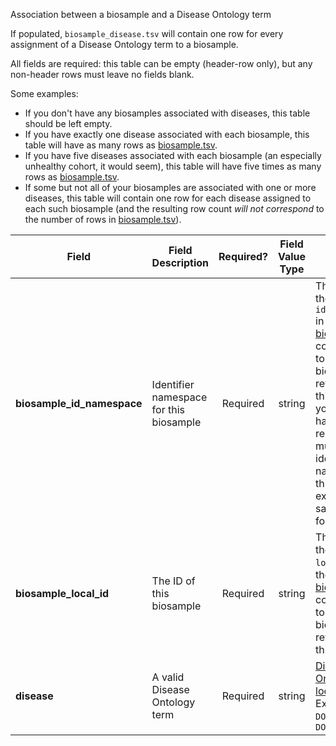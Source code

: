 Association between a biosample and a Disease Ontology term

If populated, `biosample_disease.tsv` will contain one row for every assignment of a Disease Ontology term to a biosample.

All fields are required: this table can be empty (header-row only), but any non-header rows must leave no fields blank.

Some examples:   
- If you don't have any biosamples associated with diseases, this table should be left empty.
- If you have exactly one disease associated with each biosample, this table will have as many rows as [biosample.tsv](./TableInfo:-biosample.tsv).
- If you have five diseases associated with each biosample (an especially unhealthy cohort, it would seem), this table will have five times as many rows as [biosample.tsv](./TableInfo:-biosample.tsv).
- If some but not all of your biosamples are associated with one or more diseases, this table will contain one row for each disease assigned to each such biosample (and the resulting row count _will not correspond_ to the number of rows in [biosample.tsv](./TableInfo:-biosample.tsv)).


Field | Field Description | Required? | Field Value Type | Extra Info 
------|-------------------|:-----------:|:-------------:|------------
**biosample_id_namespace** | Identifier namespace for this biosample  | Required | string | This will be the value of `id_namespace` in the row in [biosample.tsv](./TableInfo:-biosample.tsv) corresponding to the biosample referenced in this row. If your program has not registered multiple CFDE identifier namnespaces, this will be exactly the same value for all rows.
**biosample_local_id** | The ID of this biosample | Required | string | This will be the value of `local_id` in the row in [biosample.tsv](./TableInfo:-biosample.tsv) corresponding to the biosample referenced in this row.
**disease** | A valid Disease Ontology term | Required | string | [Disease Ontology lookup](https://disease-ontology.org/) <br /> Examples: `DOID:8778`, `DOID:0060249`